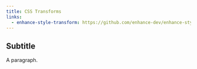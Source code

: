 ```yaml
---
title: CSS Transforms
links:
  - enhance-style-transform: https://github.com/enhance-dev/enhance-style-transform
---
```


## Subtitle

A paragraph.
